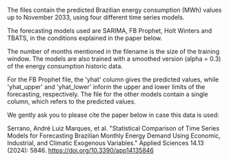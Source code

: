 The files contain the predicted Brazilian energy consumption (MWh) values up to November 2033, using four different time series models. 

The forecasting models used are SARIMA, FB Prophet, Holt Winters and TBATS, in the conditions explained in the paper below. 

The number of months mentioned in the filename is the size of the training window. The models are also trained with a smoothed version (alpha = 0.3) of the energy consumption historic data.

For the FB Prophet file, the 'yhat' column gives the predicted values, while 'yhat_upper' and 'yhat_lower' inform the upper and lower limits of the forecasting, respectively. The file for the other models contain a single column, which refers to the predicted values.

We gently ask you to please cite the paper below in case this data is used:

Serrano, André Luiz Marques, et al. "Statistical Comparison of Time Series Models for Forecasting Brazilian Monthly Energy Demand Using Economic, Industrial, and Climatic Exogenous Variables." Applied Sciences 14.13 (2024): 5846. https://doi.org/10.3390/app14135846


